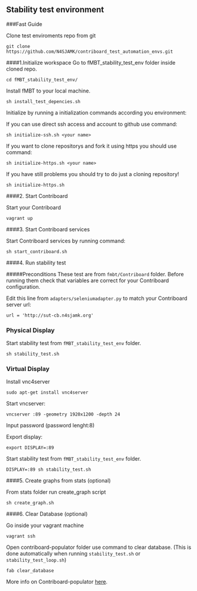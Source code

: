 ## Stability test environment
  
###Fast Guide

Clone test enviroments repo from git

```
git clone https://github.com/N4SJAMK/contriboard_test_automation_envs.git
```

####1.Initialize workspace
Go to fMBT_stability_test_env folder inside cloned repo.

```
cd fMBT_stability_test_env/
```

Install fMBT to your local machine.
```
sh install_test_depencies.sh
```

Initialize by running a initialization commands according you environment:

If you can use direct ssh access and account to github use command:
```
sh initialize-ssh.sh <your name>
```

If you want to clone repositorys and fork it using https you should use command:
```
sh initialize-https.sh <your name>
```

If you have still problems you should try to do just a cloning repository!
```
sh initialize-https.sh
```

####2. Start Contriboard

Start your Contriboard

```
vagrant up
```

####3. Start Contriboard services

Start Contriboard services by running command:
```
sh start_contriboard.sh
```

####4. Run stability test


#####Preconditions
These test are from ```fmbt/Contriboard``` folder. Before running them check that variables are correct for your Contriboard configuration.

Edit this line from ```adapters/seleniumadapter.py``` to match your Contriboard server url:
```
url = 'http://sut-cb.n4sjamk.org'
```

### Physical Display

Start stability test from ```fMBT_stability_test_env``` folder.

```
sh stability_test.sh
```

### Virtual Display

Install vnc4server
```
sudo apt-get install vnc4server
```

Start vncserver:
```
vncserver :89 -geometry 1920x1200 -depth 24
```

Input password (password lenght:8)


Export display:
```
export DISPLAY=:89
```

Start stability test from ```fMBT_stability_test_env``` folder.

```
DISPLAY=:89 sh stability_test.sh
```


####5. Create graphs from stats (optional)

From stats folder run create_graph script

```
sh create_graph.sh
```

####6. Clear Database (optional)

Go inside your vagrant machine
```
vagrant ssh
```

Open contriboard-populator folder use command to clear database.
(This is done automatically when running ```stability_test.sh``` or ```stability_test_loop.sh```)
```
fab clear_database
```
More info on Contriboard-populator [here](https://github.com/N4SJAMK/contriboard-populator).
